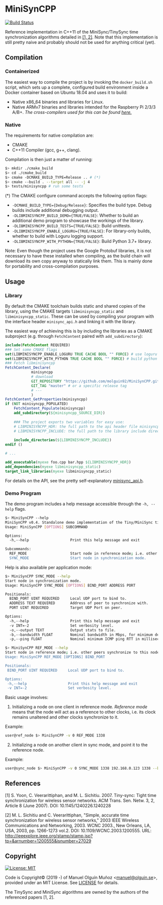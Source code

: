 # MiniSynCPP
[![Build Status](https://travis-ci.org/molguin92/MiniSynCPP.svg?branch=master)](https://travis-ci.org/molguin92/MiniSynCPP)

Reference implementation in C++11 of the MiniSync/TinySync time synchronization algorithms detailed in [\[1, 2\]](#references).
Note that this implementation is still pretty naive and probably should not be used for anything critical (yet).

## Compilation
### Containerized
The easiest way to compile the project is by invoking the `docker_build.sh` script, which sets up a complete, 
configured 
build environment inside a Docker container based on Ubuntu 18.04 and uses it to build:

- Native x86_64 binaries and libraries for Linux.
- Native ARMv7 binaries and libraries intended for the Raspberry Pi 2/3/3 A/B+.
*The cross-compilers used for this can be found [here.](https://github.com/abhiTronix/raspberry-pi-cross-compilers)*

### Native
The requirements for native compilation are:

- CMAKE
- C++11 Compiler (gcc, g++, clang).

Compilation is then just a matter of running:
```bash
$> mkdir ./cmake_build 
$> cd ./cmake_build
$> cmake -DCMAKE_BUILD_TYPE=Release .. # (*)
$> cmake --build . --target all -- -j 4
$> tests/minisyncpp # run some tests
```

(*) The CMAKE configure command accepts the following option flags:

- `-DCMAKE_BUILD_TYPE={Debug/Release}`: Specifies the build type. Debug builds include additional debugging output.
- `-DLIBMINISYNCPP_BUILD_DEMO={TRUE/FALSE}`: Whether to build an additional demo program to showcase the workings of 
the library.
- `-DLIBMINISYNCPP_BUILD_TESTS={TRUE/FALSE}`: Build unittests.
- `-DLIBMINISYNCPP_ENABLE_LOGURU={TRUE/FALSE}`: For library-only builds, whether to build with Loguru logging support.
- `-DLIBMINISYNCPP_WITH_PYTHON={TRUE/FALSE}`: Build Python 3.7+ library.

Note: Even though the project uses the Google Protobuf libraries, it is not necessary to have these installed when 
compiling, as the build chain will download its own copy anyway to statically link them. This is mainly done for 
portability and cross-compilation purposes.

## Usage

### Library

By default the CMAKE toolchain builds static and shared copies of the library, using the CMAKE targets 
`libminisyncpp_static` and `libminisyncpp_static`. These can be used by compiling your program with the interface 
header `minisync_api.h` and linking it with the library.

The easiest way of achieving this is by including the libraries as a CMAKE subproject (e.g. through `FetchContent` 
paired with `add_subdirectory`):

```cmake
include(FetchContent REQUIRED)
### Set some CMAKE flags
set(LIBMINISYNCPP_ENABLE_LOGURU TRUE CACHE BOOL "" FORCE) # use loguru
set(LIBMINISYNCPP_WITH_PYTHON TRUE CACHE BOOL "" FORCE) # build python library
### Fetch libminisyncpp
FetchContent_Declare(
            minisyncpp
            # download
            GIT_REPOSITORY "https://github.com/molguin92/MiniSynCPP.git"
            GIT_TAG "master" # or a specific release tag
            # ---
            )
FetchContent_GetProperties(minisyncpp)
if (NOT minisyncpp_POPULATED)
    FetchContent_Populate(minisyncpp)
    add_subdirectory(${minisyncpp_SOURCE_DIR})
    
    ### The project exports two variables for easy use:
    # LIBMINISYNCPP_HDR: the full path to the api header file minisyncp_api.h
    # LIBMINISYNCPP_INCLUDE: the full path to the library include directory
    
    include_directories(${LIBMINISYNCPP_INCLUDE})
endif ()

# ...

add_executable(myexe foo.cpp bar.hpp ${LIBMINISYNCPP_HDR})
add_dependencies(myexe libminisyncpp_static)
target_link_libraries(myexe libminisyncpp_static)

```

For details on the API, see the pretty self-explanatory [minisync_api.h](src/libminisyncpp/minisync_api.h).

### Demo Program

The demo program includes a help message accessible through the ```-h, --help``` flags.

```bash
$> MiniSynCPP --help
MiniSynCPP v0.4. Standalone demo implementation of the Tiny/MiniSync time synchronization algorithms.
Usage: MiniSynCPP [OPTIONS] SUBCOMMAND

Options:
  -h,--help                   Print this help message and exit

Subcommands:
  REF_MODE                    Start node in reference mode; i.e. other peers synchronize to this node's clock.
  SYNC_MODE                   Start node in synchronization mode.
```

Help is also available per application mode:
```bash
$> MiniSynCPP SYNC_MODE --help
Start node in synchronization mode.
Usage: MiniSynCPP SYNC_MODE [OPTIONS] BIND_PORT ADDRESS PORT

Positionals:
  BIND_PORT UINT REQUIRED     Local UDP port to bind to.
  ADDRESS TEXT REQUIRED       Address of peer to synchronize with.
  PORT UINT REQUIRED          Target UDP Port on peer.

Options:
  -h,--help                   Print this help message and exit
  -v INT=-2                   Set verbosity level.
  -o,--output TEXT            Output stats to file.
  -b,--bandwidth FLOAT        Nominal bandwidth in Mbps, for minimum delay estimation.
  -p,--ping FLOAT             Nominal minimum ICMP ping RTT in milliseconds for better minimum delay estimation.

$> MiniSynCPP REF_MODE --help
Start node in reference mode; i.e. other peers synchronize to this node's clock.
Usage: MiniSynCPP REF_MODE [OPTIONS] BIND_PORT

Positionals:
 BIND_PORT UINT REQUIRED     Local UDP port to bind to.

Options:
 -h,--help                   Print this help message and exit
 -v INT=-2                   Set verbosity level.
```

Basic usage involves:

1. Initializing a node on one client in reference mode. *Reference mode* means that the node will act as a reference 
to other clocks, i.e. its clock remains unaltered and other clocks synchronize to it.

Example: 
```bash
user@ref_node $> MiniSynCPP -v 0 REF_MODE 1338
```

2. Initializing a node on another client in sync mode, and point it to the reference node. 

Example:

```bash
user@sync_node $> MiniSynCPP -v 0 SYNC_MODE 1338 192.168.0.123 1338 --bandwidth 300 --ping 1.20
```

## References
[1] S. Yoon, C. Veerarittiphan, and M. L. Sichitiu. 2007. Tiny-sync: Tight time synchronization for wireless sensor 
networks. ACM Trans. Sen. Netw. 3, 2, Article 8 (June 2007). 
DOI: 10.1145/1240226.1240228 

[2] M. L. Sichitiu and C. Veerarittiphan, "Simple, accurate time synchronization for wireless sensor networks," 2003 
IEEE Wireless Communications and Networking, 2003. WCNC 2003., New Orleans, LA, USA, 2003, pp. 1266-1273 vol.2. DOI: 
10.1109/WCNC.2003.1200555. URL: http://ieeexplore.ieee.org/stamp/stamp.jsp?tp=&arnumber=1200555&isnumber=27029

## Copyright
 [![License: MIT](https://img.shields.io/badge/License-MIT-yellow.svg)](https://opensource.org/licenses/MIT)

Code is Copyright© (2019 -) of Manuel Olguín Muñoz \<manuel@olguin.se\>, provided under an MIT License.
See [LICENSE](LICENSE) for details.

The TinySync and MiniSync algorithms are owned by the authors of the referenced papers [1, 2].
